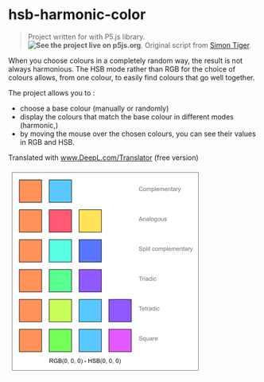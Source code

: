 # hsb-harmonic-color

> Project written for with P5.js library.
**![See the project live on p5js.org](https://editor.p5js.org/zeredbox/full/0QXdu8-SU)**.
Original script from [Simon Tiger](https://editor.p5js.org/simontiger/sketches/MVVT1T01n).

When you choose colours in a completely random way, the result is not always harmonious. The HSB mode rather than RGB for the choice of colours allows, from one colour, to easily find colours that go well together.

The project allows you to : 
- choose a base colour (manually or randomly)
- display the colours that match the base colour in different modes (harmonic,)
- by moving the mouse over the chosen colours, you can see their values in RGB and HSB.

Translated with www.DeepL.com/Translator (free version)

![hsb harmonic color](/hsb-harmonic.png)

